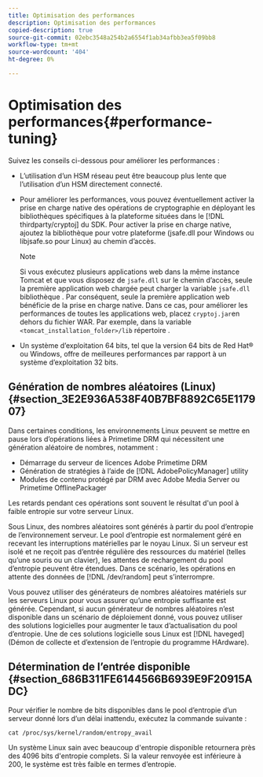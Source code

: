 ```yaml
---
title: Optimisation des performances
description: Optimisation des performances
copied-description: true
source-git-commit: 02ebc3548a254b2a6554f1ab34afbb3ea5f09bb8
workflow-type: tm+mt
source-wordcount: '404'
ht-degree: 0%

---
```


# Optimisation des performances{#performance-tuning}

Suivez les conseils ci-dessous pour améliorer les performances :

* L’utilisation d’un HSM réseau peut être beaucoup plus lente que l’utilisation d’un HSM directement connecté.
* Pour améliorer les performances, vous pouvez éventuellement activer la prise en charge native des opérations de cryptographie en déployant les bibliothèques spécifiques à la plateforme situées dans le [!DNL thirdparty/cryptoj] du SDK. Pour activer la prise en charge native, ajoutez la bibliothèque pour votre plateforme (jsafe.dll pour Windows ou libjsafe.so pour Linux) au chemin d’accès.

  >[!NOTE]
  >
  >Si vous exécutez plusieurs applications web dans la même instance Tomcat et que vous disposez de `jsafe.dll` sur le chemin d’accès, seule la première application web chargée peut charger la variable `jsafe.dll` bibliothèque . Par conséquent, seule la première application web bénéficie de la prise en charge native. Dans ce cas, pour améliorer les performances de toutes les applications web, placez `cryptoj.jar`en dehors du fichier WAR. Par exemple, dans la variable `<tomcat_installation_folder>/lib` répertoire .

* Un système d’exploitation 64 bits, tel que la version 64 bits de Red Hat® ou Windows, offre de meilleures performances par rapport à un système d’exploitation 32 bits.

## Génération de nombres aléatoires (Linux) {#section_3E2E936A538F40B7BF8892C65E117907}

Dans certaines conditions, les environnements Linux peuvent se mettre en pause lors d’opérations liées à Primetime DRM qui nécessitent une génération aléatoire de nombres, notamment :

* Démarrage du serveur de licences Adobe Primetime DRM
* Génération de stratégies à l’aide de [!DNL AdobePolicyManager] utility
* Modules de contenu protégé par DRM avec Adobe Media Server ou Primetime OfflinePackager

Les retards pendant ces opérations sont souvent le résultat d&#39;un pool à faible entropie sur votre serveur Linux.

Sous Linux, des nombres aléatoires sont générés à partir du pool d’entropie de l’environnement serveur. Le pool d’entropie est normalement géré en recevant les interruptions matérielles par le noyau Linux. Si un serveur est isolé et ne reçoit pas d’entrée régulière des ressources du matériel (telles qu’une souris ou un clavier), les attentes de rechargement du pool d’entropie peuvent être étendues. Dans ce scénario, les opérations en attente des données de [!DNL /dev/random] peut s’interrompre.

Vous pouvez utiliser des générateurs de nombres aléatoires matériels sur les serveurs Linux pour vous assurer qu’une entropie suffisante est générée. Cependant, si aucun générateur de nombres aléatoires n’est disponible dans un scénario de déploiement donné, vous pouvez utiliser des solutions logicielles pour augmenter le taux d’actualisation du pool d’entropie. Une de ces solutions logicielle sous Linux est [!DNL haveged] (Démon de collecte et d’extension de l’entropie du programme HArdware).

## Détermination de l’entrée disponible {#section_686B311FE6144566B6939E9F20915ADC}

Pour vérifier le nombre de bits disponibles dans le pool d’entropie d’un serveur donné lors d’un délai inattendu, exécutez la commande suivante :

```
cat /proc/sys/kernel/random/entropy_avail 
```

Un système Linux sain avec beaucoup d&#39;entropie disponible retournera près des 4096 bits d&#39;entropie complets. Si la valeur renvoyée est inférieure à 200, le système est très faible en termes d’entropie.
